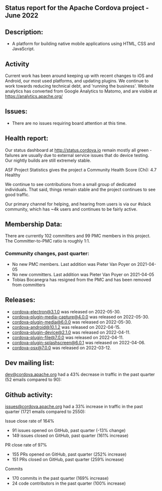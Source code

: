 ## Status report for the Apache Cordova project - June 2022

## Description: 
 - A platform for building native mobile applications using HTML, CSS and JavaScript.
 
## Activity
Current work has been around keeping up with recent changes to iOS and Android, our most used platforms, and updating plugins. We continue to work towards reducing technical debt, and 'running the business'. 
Website analytics has converted from Google Analytics to Matomo, and are visible at https://analytics.apache.org/

## Issues: 
  - There are no issues requiring board attention at this time.
   
## Health report: 

Our status dashboard at http://status.cordova.io remain mostly all green - failures are usually due to external service issues that do device testing. Our nightly builds are still extremely stable.

ASF Project Statistics gives the project a Community Health Score (Chi): 4.7 Healthy

We continue to see contributions from a small group of dedicated individuals. That said, things remain stable and the project continues to see good traffic.

Our primary channel for helping, and hearing from users is via our #slack community, which has ~4k users and continues to be fairly active. 

## Membership Data:
There are currently 102 committers and 99 PMC members in this project.
The Committer-to-PMC ratio is roughly 1:1.

### Community changes, past quarter:

- No new PMC members. Last addition was Pieter Van Poyer on 2021-04-05
- No new committers. Last addition was Pieter Van Poyer on 2021-04-05
- Tobias Bocanegra has resigned from the PMC and has been removed from committers 
   
## Releases: 

- cordova-electron@3.1.0 was released on 2022-05-30.
- cordova-plugin-media-capture@4.0.0 was released on 2022-05-30.
- cordova-plugin-media@6.0.0 was released on 2022-05-30.
- cordova-android@10.1.2 was released on 2022-04-15.
- cordova-plugin-device@2.1.0 was released on 2022-04-11.
- cordova-plugin-file@7.0.0 was released on 2022-04-11.
- cordova-plugin-splashscreen@6.0.1 was released on 2022-04-06.
- cordova-osx@7.0.0 was released on 2022-03-12.

## Dev mailing list:

dev@cordova.apache.org had a 43% decrease in traffic in the past quarter (52 emails compared to 90):
 
## Github activity: 

issues@cordova.apache.org had a 33% increase in traffic in the past quarter (1721 emails compared to 2550):

Issue close rate of 164%
- 91 issues opened on GitHub, past quarter (-13% change)
- 149 issues closed on GitHub, past quarter (161% increase)

PR close rate of 97%
- 155 PRs opened on GitHub, past quarter (252% increase)
- 151 PRs closed on GitHub, past quarter (259% increase)

Commits
- 170 commits in the past quarter (169% increase)
- 24 code contributors in the past quarter (100% increase)

